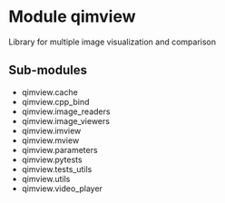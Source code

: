 Module qimview
==============
Library for multiple image visualization and comparison

Sub-modules
-----------
* qimview.cache
* qimview.cpp_bind
* qimview.image_readers
* qimview.image_viewers
* qimview.imview
* qimview.mview
* qimview.parameters
* qimview.pytests
* qimview.tests_utils
* qimview.utils
* qimview.video_player